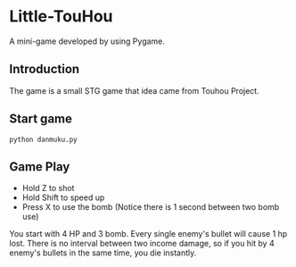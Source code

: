 # Little-TouHou

A mini-game developed by using Pygame.

## Introduction

The game is a small STG game that idea came from Touhou Project.

## Start game

```shell
python danmuku.py
```

## Game Play
* Hold Z to shot
* Hold Shift to speed up
* Press X to use the bomb (Notice there is 1 second between two bomb use)

You start with 4 HP and 3 bomb. Every single enemy's bullet will cause 1 hp lost. There is no interval between two income damage, so if you hit by 4 enemy's bullets in the same time, you die instantly.
